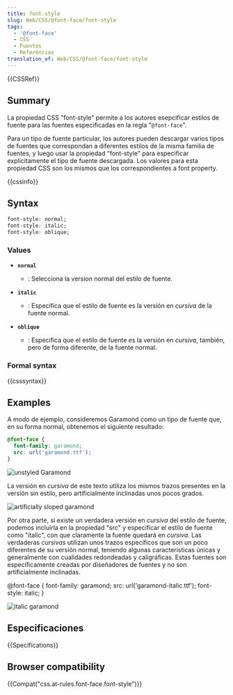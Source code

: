 ```yaml
---
title: font-style
slug: Web/CSS/@font-face/font-style
tags:
  - '@font-face'
  - CSS
  - Fuentes
  - Referências
translation_of: Web/CSS/@font-face/font-style
---
```


{{CSSRef}}

## Summary

La propiedad CSS "font-style" permite a los autores esepcificar estilos de fuente para las fuentes especificadas en la regla "`@font-face`".

Para un tipo de fuente particular, los autores pueden descargar varios tipos de fuentes que correspondan a diferentes estilos de la misma familia de fuentes, y luego usar la propiedad "font-style" para especificar explicitamente el tipo de fuente descargada. Los valores para esta propiedad CSS son los mismos que los correspondientes a font property.

{{cssinfo}}

## Syntax

```css
font-style: normal;
font-style: italic;
font-style: oblique;
```

### Values

- **`normal`**
  - : Selecciona la version normal del estilo de fuente.

- **`italic`**
  - : Especifica que el estilo de fuente es la versión en _cursiva_ de la fuente normal.

- **`oblique`**
  - : Especifica que el estilo de fuente es la versión en _cursiva_, también, pero de forma diferente, de la fuente normal.

### Formal syntax

{{csssyntax}}

## Examples

A modo de ejemplo, consideremos Garamond como un tipo de fuente que, en su forma normal, obtenemos el siguiente resultado:

```css
@font-face {
  font-family: garamond;
  src: url('garamond.ttf');
}
```

![unstyled Garamond](https://mdn.mozillademos.org/files/12265/garamondunstyled.JPG)

La versión en _cursiva_ de este texto utiliza los mismos trazos presentes en la versión sin estilo, pero artificialmente inclinadas unos pocos grados.

![artificially sloped garamond](https://mdn.mozillademos.org/files/12267/garamondartificialstyle.JPG)

Por otra parte, si existe un verdadera versión en _cursiva_ del estilo de fuente, podemos incluirla en la propiedad "src" y especificar el estilo de fuente como "italic", con que claramente la fuente quedará en _cursiva_. Las verdaderas _cursivas_ utilizan unos trazos específicos que son un poco diferentes de su versión normal, teniendo algunas características únicas y generalmente con cualidades redondeadas y caligráficas. Estas fuentes son específicamente creadas por diseñadores de fuentes y no son artificialmente inclinadas.

@font-face { font-family: garamond; src: url('garamond-italic.ttf'); font-style: italic; }

![italic garamond](https://mdn.mozillademos.org/files/12269/garamonditalic.JPG)

## Especificaciones

{{Specifications}}

## Browser compatibility

{{Compat("css.at-rules.font-face.font-style")}}
